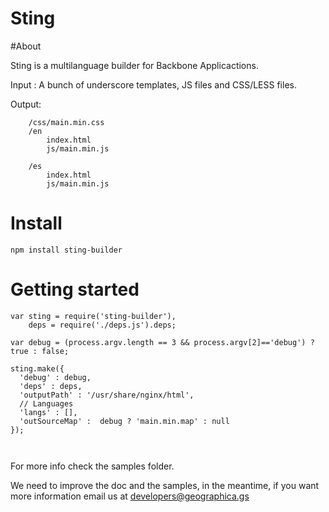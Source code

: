 Sting
===========

#About 

Sting is a multilanguage builder for Backbone Applicactions. 

Input : A bunch of underscore templates, JS files and CSS/LESS files.

Output:  

```
	/css/main.min.css
	/en
		index.html 
		js/main.min.js

	/es 	
		index.html 
		js/main.min.js
```

# Install

```
npm install sting-builder
```

# Getting started
```
var sting = require('sting-builder'),
    deps = require('./deps.js').deps;

var debug = (process.argv.length == 3 && process.argv[2]=='debug') ? true : false;
    
sting.make({
  'debug' : debug,
  'deps' : deps,
  'outputPath' : '/usr/share/nginx/html',
  // Languages
  'langs' : [],    
  'outSourceMap' :  debug ? 'main.min.map' : null
});



```

For more info check the samples folder.

We need to improve the doc and the samples, in the meantime, if you want more information email us at developers@geographica.gs












